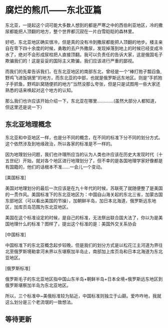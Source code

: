 # 腐烂的熊爪——东北亚篇

东北亚，一提起这个词可能大多数人想到的都是严寒之中的西伯利亚地区，冷的撒尿都能把人顶翻的地方，整个世界都沉寂在一片白雪皑皑的森林里。

好吧，东北亚地区确实很冷，但是真的没有冷到撒尿都能把人顶翻的地步。楼主亲自在零下四十余度的时候，勇敢的去户外撒尿，发现掉落到地上的时候已经变成冷水了，绝对不会形成尿柱把人直接顶翻。我可以负责任的告诉大家，这是俄国毛子欺骗我们的！这是妥妥的国际主义欺骗，我们应该进行严重的鄙视。

而我们的先辈告诉我们，在东北亚地区的南部东北，曾经是一个“棒打狍子瓢舀鱼,野鸡飞进饭锅里”的地方，而东北亚的中部，也就是俄罗斯远东地区。则是“手抓狍子手抓鱼，野鸡趴窝随便抓的地方”当然没那么夸张，但是只是试图用一些大家还熟悉的话来唤起对这个地方的认知。

那么我们也许应该开始介绍一下，东北亚在哪里.............(虽然大部分人都知道，但这里还是说一下）

## 东北亚地理概念

东北亚和中亚地区一样，也是分不同的概念，在不同的标准下分不同的划分方式。这个依然涉及到地缘政治，所以各家的标准是不一样的。

因为地理划分问题，我们也许理所应当的认为人类也许应该在历史大发现时代（十五世纪）开始，就对各个地区进行地理划分了，但不幸的是各国地理学家好像都是有国籍的，他们的话根本不准……一会儿一个变动。

[美国标准]

美国对地理划分的最后一次应该是在九十年代的时候，苏联死了就随便整了是美国的一贯作风。美国标准下的东北亚地区为：中国自山海关起的东北三省，加蒙古国东部地区（可以看出美国的节操），加朝鲜半岛，加日本北海道，俄罗斯远东地区，加库页岛范围为东北亚地区。

美国在这个标准设定的时候，是自己的标准，无法祭出联合国大法了，你以为是美国地理什么的标准？图样了，提出这个标准的是：美国外交关系协会

[中国标准]

中国标准下的东北亚概念起步较晚，但是我们的划分方式是以松花江主河道为界往北至俄罗斯境勒拿河未界以东堪察加半岛止，南部加上库页岛和日本北海道为东北亚地区。

[俄罗斯标准]

俄罗斯毛子的东北亚地区指中国山东半岛+朝鲜半岛+日本全境+俄罗斯远东地区到俄罗斯堪察加半岛为东北亚地区。

所以，三个标准中~美俄标准较为贴近，中国标准则独立于山巅。爱咋咋地，我就这么划分是三个老流氓的一致想法。

## 等待更新

